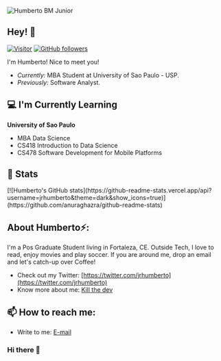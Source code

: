 ![Humberto BM Junior](./banner.png)
<!-- <h2 align='center'>Humberto BM Junior</h2>
<p align='center'><b>Student / Analyst </b></p> -->

<h2>Hey! 👋</h2>

[![Visitor](https://visitor-badge.laobi.icu/badge?page_id=jrhumberto.jrhumberto)](https://github.com/jrhumberto) [![GitHub followers](https://img.shields.io/github/followers/jrhumberto.svg?style=social&label=Follow)](https://github.com/jrhumberto?tab=followers)

I'm Humberto! Nice to meet you! 
- <i>Currently:</i> MBA Student at University of Sao Paulo - USP. 
- <i>Previously:</i> Software Analyst.

<h2>💻 I'm Currently Learning</h2>

__University of Sao Paulo__
- MBA Data Science
- CS418 Introduction to Data Science
- CS478 Software Development for Mobile Platforms


<!-- @@
<h2>Currently working on:</h2>
<h4>#100MLProjects 💯</h4>

__100MLProjects__ is a challenge that I created for myself to get proficient in Machine Learning and Deep Learning by building 100 Projects with increasing complexity, over a period of two years. 

I document my experience throughout this process, and you can find them on my [Blog](https://www.laxmena.com/category/100-ml-projects/).

Check out the GitHub repository:

<div>
  <p>
    <a href="https://github.com/laxmena/100MLProjects">
      <img src="https://github-readme-stats.vercel.app/api/pin/?username=laxmena&repo=100MLProjects&show_owner=True" alt="GitHub Stats" />
    </a>
    <a href="https://github.com/laxmena/AndroidApps">
      <img src="https://github-readme-stats.vercel.app/api/pin/?username=laxmena&repo=AndroidApps&show_owner=True" alt="GitHub Stats" />
    </a>
  </p>
</div>

<div>
<!--   <p align="center">
    <b><em>Now listening to:</em></b> <br/>
    <img src="https://spotify-github-profile.vercel.app/api/view?uid=lakshmanan.meiyappan&cover_image=true&theme=novatorem" alt="Now Listenting to" />
  </p> 
-->
<!-- @@  
  <p align="center">
  <b><em>Overall GitHub Stats:</em></b> <br/>
    <img src="https://github-readme-streak-stats.herokuapp.com/?user=laxmena" alt="GitHub Stats" /> <br/><br/>
  <b><em>My Programming activity (Last 7 days):</em></b> <br/>
    <img src="https://github-readme-stats.vercel.app/api/wakatime?username=laxmena" alt="WakaTime" />
  </p>
</div>
-->
<h2>👀 Stats</h2>
[![Humberto's GitHub stats](https://github-readme-stats.vercel.app/api?username=jrhumberto&theme=dark&show_icons=true)](https://github.com/anuraghazra/github-readme-stats)

<h2> About Humberto⚡:</h2>

I'm a Pos Graduate Student living in Fortaleza, CE. Outside Tech, 
I love to read, enjoy movies and play soccer. If you are around me, drop an email and let's catch-up over Coffee!
 
- Check out my Twitter: [https://twitter.com/jrhumberto](https://twitter.com/jrhumberto)
- Know more about me: [Kill the dev](https://kill.thedev.id)

<h2>📫 How to reach me:</h2>

- Write to me: [E-mail](mailto:humberto@ufc.br)


### Hi there 👋

<!--
**jrhumberto/jrhumberto** is a ✨ _special_ ✨ repository because its `README.md` (this file) appears on your GitHub profile.

Here are some ideas to get you started:

- 🔭 I’m currently working on ...
- 🌱 I’m currently learning ...
- 👯 I’m looking to collaborate on ...
- 🤔 I’m looking for help with ...
- 💬 Ask me about ...
- 📫 How to reach me: ...
- 😄 Pronouns: ...
- ⚡ Fun fact: ...
-->

